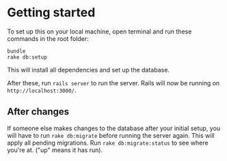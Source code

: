 # Getting started

To set up this on your local machine, open terminal and run these commands in the root folder:

```
bundle
rake db:setup
```

This will install all dependencies and set up the database.

After these, run `rails server` to run the server. Rails will now be running on `http://localhost:3000/`.


## After changes
If someone else makes changes to the database after your initial setup, you will have to run `rake db:migrate` before running the server again. This will apply all pending migrations. Run `rake db:migrate:status` to see where you're at. ("up" means it has run).
